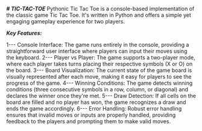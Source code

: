 _**# TIC-TAC-TOE**_
Pythonic Tic Tac Toe is a console-based implementation of the classic game Tic Tac Toe. It's written in Python and offers a simple yet engaging gameplay experience for two players.

_**Key Features:**_

1---  Console Interface: The game runs entirely in the console, providing a straightforward user interface where players can input their moves using the keyboard.
2---  Player vs Player: The game supports a two-player mode, where each player takes turns placing their respective symbols (X or O) on the board.
3---  Board Visualization: The current state of the game board is visually represented after each move, making it easy for players to see the progress of the game.
4---  Winning Conditions: The game detects winning conditions (three consecutive symbols in a row, column, or diagonal) and declares the winner once they're met.
5---  Draw Detection: If all cells on the board are filled and no player has won, the game recognizes a draw and ends the game accordingly.
6---  Error Handling: Robust error handling ensures that invalid moves or inputs are properly handled, providing feedback to the players and prompting them to make valid moves.
